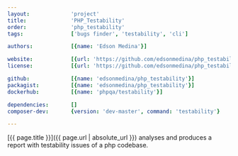 ```yaml
---
layout:             'project'
title:              'PHP_Testability'
order:              'php_testability'
tags:               ['bugs finder', 'testability', 'cli'] 

authors:            [{name: 'Edson Medina'}]

website:            [{url: 'https://github.com/edsonmedina/php_testability'}]
license:            [{url: 'https://github.com/edsonmedina/php_testability/blob/master/LICENSE', label: 'GNU General Public License v2.0'}]

github:             [{name: 'edsonmedina/php_testability'}]
packagist:          [{name: 'edsonmedina/php_testability'}]          
dockerhub:          [{name: 'phpqa/testability'}]     

dependencies:       []
composer-dev:       {version: 'dev-master', command: 'testability'}

---
```


[{{ page.title }}]({{ page.url | absolute_url }}) analyses and produces a report with testability issues of a php codebase.

<!--more--> 
